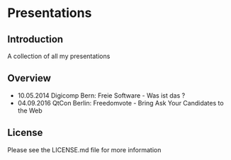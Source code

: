 # Presentations

## Introduction
A collection of all my presentations

## Overview
* 10.05.2014 Digicomp Bern: Freie Software - Was ist das ?
* 04.09.2016 QtCon Berlin: Freedomvote - Bring Ask Your Candidates to the Web

## License
Please see the LICENSE.md file for more information
